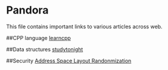 # Pandora
This file contains important links to various articles across web.

##CPP language
[learncpp](https://www.learncpp.com/)

##Data structures
[studytonight](https://www.studytonight.com)

##Security
[Address Space Layout Randonmization](https://searchsecurity.techtarget.com/definition/address-space-layout-randomization-ASLR)
